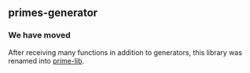 primes-generator
----------------

### We have moved

After receiving many functions in addition to generators, this library was renamed into [prime-lib].

[prime-lib]:https://github.com/vitaly-t/prime-lib

